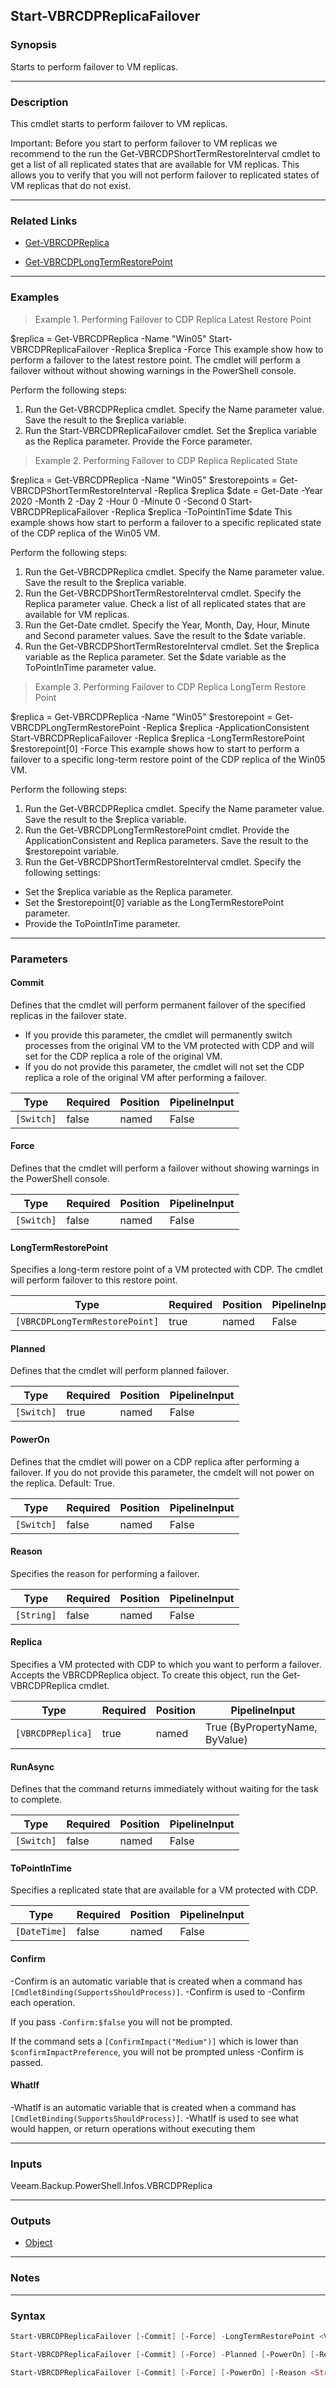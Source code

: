 Start-VBRCDPReplicaFailover
---------------------------

### Synopsis
Starts to perform failover to VM replicas.

---

### Description

This cmdlet starts to perform failover to VM replicas.

Important: Before you start to perform failover to VM replicas we recommend to the run the Get-VBRCDPShortTermRestoreInterval cmdlet to get a list of all replicated states that are available for VM replicas. This allows you to verify that you will not perform failover to replicated states of VM replicas that do not exist.

---

### Related Links
* [Get-VBRCDPReplica](Get-VBRCDPReplica)

* [Get-VBRCDPLongTermRestorePoint](Get-VBRCDPLongTermRestorePoint)

---

### Examples
> Example 1. Performing Failover to CDP Replica Latest Restore Point

$replica = Get-VBRCDPReplica -Name "Win05"
Start-VBRCDPReplicaFailover -Replica $replica -Force
This example show how to perform a failover to the latest restore point. The cmdlet will perform a failover without without showing warnings in the PowerShell console.

Perform the following steps:
1. Run the Get-VBRCDPReplica cmdlet. Specify the Name parameter value. Save the result to the $replica variable.
2. Run the Start-VBRCDPReplicaFailover cmdlet. Set the $replica variable as the Replica parameter. Provide the Force parameter.
> Example 2. Performing Failover to CDP Replica Replicated State

$replica = Get-VBRCDPReplica -Name "Win05"
$restorepoints = Get-VBRCDPShortTermRestoreInterval -Replica $replica
$date = Get-Date -Year 2020 -Month 2 -Day 2 -Hour 0 -Minute 0 -Second 0
Start-VBRCDPReplicaFailover -Replica $replica -ToPointInTime $date
This example shows how start to perform a failover to a specific replicated state of the CDP replica of the Win05 VM.

Perform the following steps:
1. Run the Get-VBRCDPReplica cmdlet. Specify the Name parameter value. Save the result to the $replica variable.
2. Run the Get-VBRCDPShortTermRestoreInterval cmdlet. Specify the Replica parameter value. Check a list of all replicated states that are available for VM replicas.
3. Run the Get-Date cmdlet. Specify the Year, Month, Day, Hour, Minute and Second parameter values. Save the result to the $date variable.
4. Run the Get-VBRCDPShortTermRestoreInterval cmdlet. Set the $replica variable as the Replica parameter. Set the $date variable as the ToPointInTime parameter value.
> Example 3. Performing Failover to CDP Replica LongTerm Restore Point

$replica = Get-VBRCDPReplica -Name "Win05"
$restorepoint = Get-VBRCDPLongTermRestorePoint -Replica $replica -ApplicationConsistent
Start-VBRCDPReplicaFailover -Replica $replica -LongTermRestorePoint $restorepoint[0] -Force
This example shows how to start to perform a failover to a specific long-term restore point of the CDP replica of the Win05 VM.

Perform the following steps:
1. Run the Get-VBRCDPReplica cmdlet. Specify the Name parameter value. Save the result to the $replica variable.
2. Run the Get-VBRCDPLongTermRestorePoint cmdlet. Provide the ApplicationConsistent and Replica parameters. Save the result to the $restorepoint variable.
3. Run the Get-VBRCDPShortTermRestoreInterval cmdlet. Specify the following settings:
- Set the $replica variable as the Replica parameter.
- Set the $restorepoint[0] variable as the LongTermRestorePoint parameter.
- Provide the ToPointInTime parameter.

---

### Parameters
#### **Commit**
Defines that the cmdlet will perform permanent failover of the specified replicas in the failover state.
* If you provide this parameter, the cmdlet will permanently switch processes from the original VM to the VM protected with CDP and will set for the CDP replica a role of the original VM.
* If you do not provide this parameter, the cmdlet will not set the CDP replica a role of the original VM after performing a failover.

|Type      |Required|Position|PipelineInput|
|----------|--------|--------|-------------|
|`[Switch]`|false   |named   |False        |

#### **Force**
Defines that the cmdlet will perform a failover without showing warnings in the PowerShell console.

|Type      |Required|Position|PipelineInput|
|----------|--------|--------|-------------|
|`[Switch]`|false   |named   |False        |

#### **LongTermRestorePoint**
Specifies a long-term restore point of a VM protected with CDP.
The cmdlet will perform failover to this restore point.

|Type                          |Required|Position|PipelineInput|
|------------------------------|--------|--------|-------------|
|`[VBRCDPLongTermRestorePoint]`|true    |named   |False        |

#### **Planned**
Defines that the cmdlet will perform planned failover.

|Type      |Required|Position|PipelineInput|
|----------|--------|--------|-------------|
|`[Switch]`|true    |named   |False        |

#### **PowerOn**
Defines that the cmdlet will power on a CDP replica after performing a failover.
If you do not provide this parameter, the cmdelt will not power on the replica.
Default: True.

|Type      |Required|Position|PipelineInput|
|----------|--------|--------|-------------|
|`[Switch]`|false   |named   |False        |

#### **Reason**
Specifies the reason for performing a failover.

|Type      |Required|Position|PipelineInput|
|----------|--------|--------|-------------|
|`[String]`|false   |named   |False        |

#### **Replica**
Specifies a VM protected with CDP to which you want to perform a failover.
Accepts the VBRCDPReplica object.
To create this object, run the Get-VBRCDPReplica cmdlet.

|Type             |Required|Position|PipelineInput                 |
|-----------------|--------|--------|------------------------------|
|`[VBRCDPReplica]`|true    |named   |True (ByPropertyName, ByValue)|

#### **RunAsync**
Defines that the command returns immediately without waiting for the task to complete.

|Type      |Required|Position|PipelineInput|
|----------|--------|--------|-------------|
|`[Switch]`|false   |named   |False        |

#### **ToPointInTime**
Specifies a replicated state that are available for a VM protected with CDP.

|Type        |Required|Position|PipelineInput|
|------------|--------|--------|-------------|
|`[DateTime]`|false   |named   |False        |

#### **Confirm**
-Confirm is an automatic variable that is created when a command has ```[CmdletBinding(SupportsShouldProcess)]```.
-Confirm is used to -Confirm each operation.

If you pass ```-Confirm:$false``` you will not be prompted.

If the command sets a ```[ConfirmImpact("Medium")]``` which is lower than ```$confirmImpactPreference```, you will not be prompted unless -Confirm is passed.

#### **WhatIf**
-WhatIf is an automatic variable that is created when a command has ```[CmdletBinding(SupportsShouldProcess)]```.
-WhatIf is used to see what would happen, or return operations without executing them

---

### Inputs
Veeam.Backup.PowerShell.Infos.VBRCDPReplica

---

### Outputs
* [Object](https://learn.microsoft.com/en-us/dotnet/api/System.Object)

---

### Notes

---

### Syntax
```PowerShell
Start-VBRCDPReplicaFailover [-Commit] [-Force] -LongTermRestorePoint <VBRCDPLongTermRestorePoint> [-PowerOn] [-Reason <String>] -Replica <VBRCDPReplica> [-RunAsync] [-Confirm] [-WhatIf] [<CommonParameters>]
```
```PowerShell
Start-VBRCDPReplicaFailover [-Commit] [-Force] -Planned [-PowerOn] [-Reason <String>] -Replica <VBRCDPReplica> [-RunAsync] [-Confirm] [-WhatIf] [<CommonParameters>]
```
```PowerShell
Start-VBRCDPReplicaFailover [-Commit] [-Force] [-PowerOn] [-Reason <String>] -Replica <VBRCDPReplica> [-RunAsync] [-ToPointInTime <DateTime>] [-Confirm] [-WhatIf] [<CommonParameters>]
```
